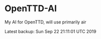 # OpenTTD-AI
My AI for OpenTTD, will use primarily air

Latest backup: Sun Sep 22 21:11:01 UTC 2019
